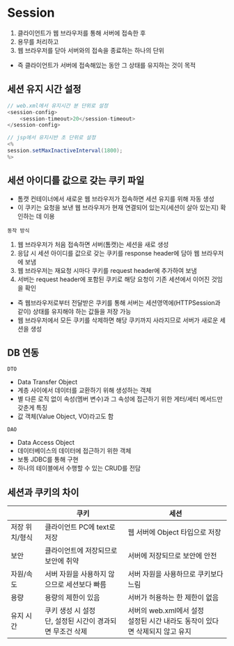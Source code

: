 # Session
1. 클라이언트가 웹 브라우저를 통해 서버에 접속한 후
2. 용무를 처리하고
3. 웹 브라우저를 닫아 서버와의 접속을 종료하는 하나의 단위
* 즉 클라이언트가 서버에 접속해있는 동안 그 상태를 유지하는 것이 목적

## 세션 유지 시간 설정
```Java
// web.xml에서 유지시간 분 단위로 설정
<session-config>
    <session-timeout>20</session-timeout>
</session-config>

// jsp에서 유지시반 초 단위로 설정
<%
session.setMaxInactiveInterval(1800);
%>
```
## 세션 아이디를 값으로 갖는 쿠키 파일
* 톰캣 컨테이너에서 새로운 웹 브라우저가 접속하면 세션 유지를 위해 자동 생성
* 이 쿠키는 요청을 보낸 웹 브라우저가 현재 연결되어 있는지(세션이 살아 있는지) 확인하는 데 이용

`동작 방식`
1. 웹 브라우저가 처음 접속하면 서버(톰캣)는 세션을 새로 생성
2. 응답 시 세션 아이디를 값으로 갖는 쿠키를 response header에 담아 웹 브라우저에 보냄
3. 웹 브라우저는 재요청 시마다 쿠키를 request header에 추가하여 보냄
4. 서버는 request header에 포함된 쿠키로 해당 요청이 기존 세션에서 이어진 것임을 확인

* 즉 웹브라우저로부터 전달받은 쿠키를 통해 서버는 세션영역에(HTTPSession과 같이) 상태를 유지해야 하는 값들을 저장 가능
* 웹 브라우저에서 모든 쿠키를 삭제하면 해당 쿠키까지 사라지므로 서버가 새로운 세션을 생성

## DB 연동
`DTO`
* Data Transfer Object
* 계층 사이에서 데이터를 교환하기 위해 생성하는 객체
* 별 다른 로직 없이 속성(멤버 변수)과 그 속성에 접근하기 위한 게터/세터 메서드만 갖춘게 특징
* 값 객체(Value Object, VO)라고도 함

`DAO`
* Data Access Object
* 데이터베이스의 데이터에 접근하기 위한 객체
* 보통 JDBC를 통해 구현
* 하나의 테이블에서 수행할 수 있는 CRUD를 전담

## 세션과 쿠키의 차이

||쿠키|세션|
|-|-|-|
|저장 위치/형식|클라이언트 PC에 text로 저장|웹 서버에 Object 타입으로 저장|
|보안|클라이언트에 저장되므로 보안에 취약|서버에 저장되므로 보안에 안전|
|자원/속도|서버 자원을 사용하지 않으므로 세션보다 빠름|서버 자원을 사용하므로 쿠키보다 느림|
|용량|용량의 제한이 있음|서버가 허용하는 한 제한이 없음|
|유지 시간|쿠키 생성 시 설정<br>단, 설정된 시간이 경과되면 무조건 삭제|서버의 web.xml에서 설정<br>설정된 시간 내라도 동작이 있다면 삭제되지 않고 유지|